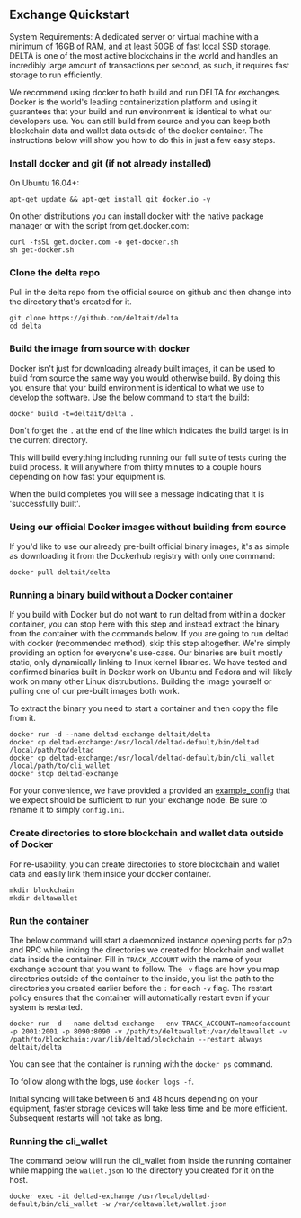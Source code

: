 Exchange Quickstart
-------------------

System Requirements: A dedicated server or virtual machine with a minimum of 16GB of RAM, and at least 50GB of fast local SSD storage. DELTA is one of the most active blockchains in the world and handles an incredibly large amount of transactions per second, as such, it requires fast storage to run efficiently.

We recommend using docker to both build and run DELTA for exchanges. Docker is the world's leading containerization platform and using it guarantees that your build and run environment is identical to what our developers use. You can still build from source and you can keep both blockchain data and wallet data outside of the docker container. The instructions below will show you how to do this in just a few easy steps.

### Install docker and git (if not already installed)

On Ubuntu 16.04+:
```
apt-get update && apt-get install git docker.io -y
```

On other distributions you can install docker with the native package manager or with the script from get.docker.com:
```
curl -fsSL get.docker.com -o get-docker.sh
sh get-docker.sh
```

### Clone the delta repo

Pull in the delta repo from the official source on github and then change into the directory that's created for it.
```
git clone https://github.com/deltait/delta
cd delta
```

### Build the image from source with docker

Docker isn't just for downloading already built images, it can be used to build from source the same way you would otherwise build. By doing this you ensure that your build environment is identical to what we use to develop the software. Use the below command to start the build:

```
docker build -t=deltait/delta .
```

Don't forget the `.` at the end of the line which indicates the build target is in the current directory.

This will build everything including running our full suite of tests during the build process. It will anywhere from thirty minutes to a couple hours depending on how fast your equipment is.

When the build completes you will see a message indicating that it is 'successfully built'.

### Using our official Docker images without building from source

If you'd like to use our already pre-built official binary images, it's as simple as downloading it from the Dockerhub registry with only one command:

```
docker pull deltait/delta
```

### Running a binary build without a Docker container

If you build with Docker but do not want to run deltad from within a docker container, you can stop here with this step and instead extract the binary from the container with the commands below. If you are going to run deltad with docker (recommended method), skip this step altogether. We're simply providing an option for everyone's use-case. Our binaries are built mostly static, only dynamically linking to linux kernel libraries. We have tested and confirmed binaries built in Docker work on Ubuntu and Fedora and will likely work on many other Linux distrubutions. Building the image yourself or pulling one of our pre-built images both work.

To extract the binary you need to start a container and then copy the file from it.

```
docker run -d --name deltad-exchange deltait/delta
docker cp deltad-exchange:/usr/local/deltad-default/bin/deltad /local/path/to/deltad
docker cp deltad-exchange:/usr/local/deltad-default/bin/cli_wallet /local/path/to/cli_wallet
docker stop deltad-exchange
```

For your convenience, we have provided a provided an [example\_config](example\_config.ini) that we expect should be sufficient to run your exchange node. Be sure to rename it to simply `config.ini`.

### Create directories to store blockchain and wallet data outside of Docker

For re-usability, you can create directories to store blockchain and wallet data and easily link them inside your docker container.

```
mkdir blockchain
mkdir deltawallet
```

### Run the container

The below command will start a daemonized instance opening ports for p2p and RPC  while linking the directories we created for blockchain and wallet data inside the container. Fill in `TRACK_ACCOUNT` with the name of your exchange account that you want to follow. The `-v` flags are how you map directories outside of the container to the inside, you list the path to the directories you created earlier before the `:` for each `-v` flag. The restart policy ensures that the container will automatically restart even if your system is restarted.

```
docker run -d --name deltad-exchange --env TRACK_ACCOUNT=nameofaccount -p 2001:2001 -p 8090:8090 -v /path/to/deltawallet:/var/deltawallet -v /path/to/blockchain:/var/lib/deltad/blockchain --restart always deltait/delta
```

You can see that the container is running with the `docker ps` command.

To follow along with the logs, use `docker logs -f`.

Initial syncing will take between 6 and 48 hours depending on your equipment, faster storage devices will take less time and be more efficient. Subsequent restarts will not take as long.

### Running the cli_wallet

The command below will run the cli_wallet from inside the running container while mapping the `wallet.json` to the directory you created for it on the host.

```
docker exec -it deltad-exchange /usr/local/deltad-default/bin/cli_wallet -w /var/deltawallet/wallet.json
```
